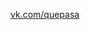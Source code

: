 [vk.com/quepasa](https://vk.com/quepasa)
<!---
blancodima/blancodima is a ✨ special ✨ repository because its `README.md` (this file) appears on your GitHub profile.
You can click the Preview link to take a look at your changes.
--->
